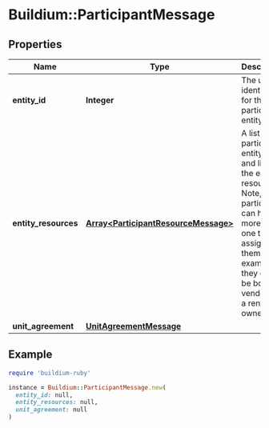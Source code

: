 # Buildium::ParticipantMessage

## Properties

| Name | Type | Description | Notes |
| ---- | ---- | ----------- | ----- |
| **entity_id** | **Integer** | The unique identifier for the participant entity. | [optional] |
| **entity_resources** | [**Array&lt;ParticipantResourceMessage&gt;**](ParticipantResourceMessage.md) | A list of the participants entity types and links to the entity resource. Note, that a participant can have more than one type assigned to them. For example, they could be both a vendor and a rental owner. | [optional] |
| **unit_agreement** | [**UnitAgreementMessage**](UnitAgreementMessage.md) |  | [optional] |

## Example

```ruby
require 'buildium-ruby'

instance = Buildium::ParticipantMessage.new(
  entity_id: null,
  entity_resources: null,
  unit_agreement: null
)
```

